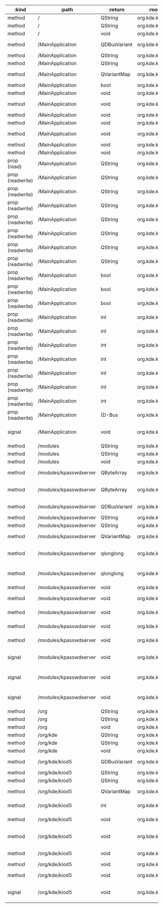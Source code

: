 :kind            | :path                  | :return      | :root          | :sig                                                                                                                                                              
---------------- | ---------------------- | ------------ | -------------- | ------------------------------------------------------------------------------------------------------------------------------------------------------------------
method           | /                      | QString      | org.kde.kssld5 | org.freedesktop.DBus.Introspectable.Introspect()                                                                                                                  
method           | /                      | QString      | org.kde.kssld5 | org.freedesktop.DBus.Peer.GetMachineId()                                                                                                                          
method           | /                      | void         | org.kde.kssld5 | org.freedesktop.DBus.Peer.Ping()                                                                                                                                  
method           | /MainApplication       | QDBusVariant | org.kde.kssld5 | org.freedesktop.DBus.Properties.Get(QString interface_name, QString property_name)                                                                                
method           | /MainApplication       | QString      | org.kde.kssld5 | org.freedesktop.DBus.Introspectable.Introspect()                                                                                                                  
method           | /MainApplication       | QString      | org.kde.kssld5 | org.freedesktop.DBus.Peer.GetMachineId()                                                                                                                          
method           | /MainApplication       | QVariantMap  | org.kde.kssld5 | org.freedesktop.DBus.Properties.GetAll(QString interface_name)                                                                                                    
method           | /MainApplication       | bool         | org.kde.kssld5 | org.qtproject.Qt.QApplication.autoSipEnabled()                                                                                                                    
method           | /MainApplication       | void         | org.kde.kssld5 | org.freedesktop.DBus.Peer.Ping()                                                                                                                                  
method           | /MainApplication       | void         | org.kde.kssld5 | org.freedesktop.DBus.Properties.Set(QString interface_name, QString property_name, QDBusVariant value)                                                            
method           | /MainApplication       | void         | org.kde.kssld5 | org.qtproject.Qt.QApplication.aboutQt()                                                                                                                           
method           | /MainApplication       | void         | org.kde.kssld5 | org.qtproject.Qt.QApplication.closeAllWindows()                                                                                                                   
method           | /MainApplication       | void         | org.kde.kssld5 | org.qtproject.Qt.QApplication.setAutoSipEnabled(bool enabled)                                                                                                     
method           | /MainApplication       | void         | org.kde.kssld5 | org.qtproject.Qt.QApplication.setStyleSheet(QString sheet)                                                                                                        
method           | /MainApplication       | void         | org.kde.kssld5 | org.qtproject.Qt.QCoreApplication.quit()                                                                                                                          
prop (read)      | /MainApplication       | QString      | org.kde.kssld5 | org.qtproject.Qt.QGuiApplication.platformName                                                                                                                     
prop (readwrite) | /MainApplication       | QString      | org.kde.kssld5 | org.qtproject.Qt.QApplication.styleSheet                                                                                                                          
prop (readwrite) | /MainApplication       | QString      | org.kde.kssld5 | org.qtproject.Qt.QCoreApplication.applicationName                                                                                                                 
prop (readwrite) | /MainApplication       | QString      | org.kde.kssld5 | org.qtproject.Qt.QCoreApplication.applicationVersion                                                                                                              
prop (readwrite) | /MainApplication       | QString      | org.kde.kssld5 | org.qtproject.Qt.QCoreApplication.organizationDomain                                                                                                              
prop (readwrite) | /MainApplication       | QString      | org.kde.kssld5 | org.qtproject.Qt.QCoreApplication.organizationName                                                                                                                
prop (readwrite) | /MainApplication       | QString      | org.kde.kssld5 | org.qtproject.Qt.QGuiApplication.applicationDisplayName                                                                                                           
prop (readwrite) | /MainApplication       | QString      | org.kde.kssld5 | org.qtproject.Qt.QGuiApplication.desktopFileName                                                                                                                  
prop (readwrite) | /MainApplication       | bool         | org.kde.kssld5 | org.qtproject.Qt.QApplication.autoSipEnabled                                                                                                                      
prop (readwrite) | /MainApplication       | bool         | org.kde.kssld5 | org.qtproject.Qt.QCoreApplication.quitLockEnabled                                                                                                                 
prop (readwrite) | /MainApplication       | bool         | org.kde.kssld5 | org.qtproject.Qt.QGuiApplication.quitOnLastWindowClosed                                                                                                           
prop (readwrite) | /MainApplication       | int          | org.kde.kssld5 | org.qtproject.Qt.QApplication.cursorFlashTime                                                                                                                     
prop (readwrite) | /MainApplication       | int          | org.kde.kssld5 | org.qtproject.Qt.QApplication.doubleClickInterval                                                                                                                 
prop (readwrite) | /MainApplication       | int          | org.kde.kssld5 | org.qtproject.Qt.QApplication.keyboardInputInterval                                                                                                               
prop (readwrite) | /MainApplication       | int          | org.kde.kssld5 | org.qtproject.Qt.QApplication.startDragDistance                                                                                                                   
prop (readwrite) | /MainApplication       | int          | org.kde.kssld5 | org.qtproject.Qt.QApplication.startDragTime                                                                                                                       
prop (readwrite) | /MainApplication       | int          | org.kde.kssld5 | org.qtproject.Qt.QApplication.wheelScrollLines                                                                                                                    
prop (readwrite) | /MainApplication       | int          | org.kde.kssld5 | org.qtproject.Qt.QGuiApplication.layoutDirection                                                                                                                  
prop (readwrite) | /MainApplication       | {D-Bus       | org.kde.kssld5 | type "(ii)"} org.qtproject.Qt.QApplication.globalStrut                                                                                                            
signal           | /MainApplication       | void         | org.kde.kssld5 | org.freedesktop.DBus.Properties.PropertiesChanged(QString interface_name, QVariantMap changed_properties, QStringList invalidated_properties)                     
method           | /modules               | QString      | org.kde.kssld5 | org.freedesktop.DBus.Introspectable.Introspect()                                                                                                                  
method           | /modules               | QString      | org.kde.kssld5 | org.freedesktop.DBus.Peer.GetMachineId()                                                                                                                          
method           | /modules               | void         | org.kde.kssld5 | org.freedesktop.DBus.Peer.Ping()                                                                                                                                  
method           | /modules/kpasswdserver | QByteArray   | org.kde.kssld5 | org.kde.KPasswdServer.checkAuthInfo(QByteArray data, qlonglong windowId, qlonglong usertime)                                                                      
method           | /modules/kpasswdserver | QByteArray   | org.kde.kssld5 | org.kde.KPasswdServer.queryAuthInfo(QByteArray data, QString errorMsg, qlonglong windowId, qlonglong seqNr, qlonglong usertime)                                   
method           | /modules/kpasswdserver | QDBusVariant | org.kde.kssld5 | org.freedesktop.DBus.Properties.Get(QString interface_name, QString property_name)                                                                                
method           | /modules/kpasswdserver | QString      | org.kde.kssld5 | org.freedesktop.DBus.Introspectable.Introspect()                                                                                                                  
method           | /modules/kpasswdserver | QString      | org.kde.kssld5 | org.freedesktop.DBus.Peer.GetMachineId()                                                                                                                          
method           | /modules/kpasswdserver | QVariantMap  | org.kde.kssld5 | org.freedesktop.DBus.Properties.GetAll(QString interface_name)                                                                                                    
method           | /modules/kpasswdserver | qlonglong    | org.kde.kssld5 | org.kde.KPasswdServer.checkAuthInfoAsync({D-Bus type "(ysssssssssbbbba{s(siv)})"} info, qlonglong windowId, qlonglong usertime)                                   
method           | /modules/kpasswdserver | qlonglong    | org.kde.kssld5 | org.kde.KPasswdServer.queryAuthInfoAsync({D-Bus type "(ysssssssssbbbba{s(siv)})"} info, QString errorMsg, qlonglong windowId, qlonglong seqNr, qlonglong usertime)
method           | /modules/kpasswdserver | void         | org.kde.kssld5 | org.freedesktop.DBus.Peer.Ping()                                                                                                                                  
method           | /modules/kpasswdserver | void         | org.kde.kssld5 | org.freedesktop.DBus.Properties.Set(QString interface_name, QString property_name, QDBusVariant value)                                                            
method           | /modules/kpasswdserver | void         | org.kde.kssld5 | org.kde.KPasswdServer.addAuthInfo(QByteArray data, qlonglong windowId)                                                                                            
method           | /modules/kpasswdserver | void         | org.kde.kssld5 | org.kde.KPasswdServer.addAuthInfo({D-Bus type "(ysssssssssbbbba{s(siv)})"} info, qlonglong windowId)                                                              
method           | /modules/kpasswdserver | void         | org.kde.kssld5 | org.kde.KPasswdServer.removeAuthInfo(QString host, QString protocol, QString user)                                                                                
signal           | /modules/kpasswdserver | void         | org.kde.kssld5 | org.freedesktop.DBus.Properties.PropertiesChanged(QString interface_name, QVariantMap changed_properties, QStringList invalidated_properties)                     
signal           | /modules/kpasswdserver | void         | org.kde.kssld5 | org.kde.KPasswdServer.checkAuthInfoAsyncResult(qlonglong requestId, qlonglong seqNr, {D-Bus type "(ysssssssssbbbba{s(siv)})"} info)                               
signal           | /modules/kpasswdserver | void         | org.kde.kssld5 | org.kde.KPasswdServer.queryAuthInfoAsyncResult(qlonglong requestId, qlonglong seqNr, {D-Bus type "(ysssssssssbbbba{s(siv)})"} info)                               
method           | /org                   | QString      | org.kde.kssld5 | org.freedesktop.DBus.Introspectable.Introspect()                                                                                                                  
method           | /org                   | QString      | org.kde.kssld5 | org.freedesktop.DBus.Peer.GetMachineId()                                                                                                                          
method           | /org                   | void         | org.kde.kssld5 | org.freedesktop.DBus.Peer.Ping()                                                                                                                                  
method           | /org/kde               | QString      | org.kde.kssld5 | org.freedesktop.DBus.Introspectable.Introspect()                                                                                                                  
method           | /org/kde               | QString      | org.kde.kssld5 | org.freedesktop.DBus.Peer.GetMachineId()                                                                                                                          
method           | /org/kde               | void         | org.kde.kssld5 | org.freedesktop.DBus.Peer.Ping()                                                                                                                                  
method           | /org/kde/kiod5         | QDBusVariant | org.kde.kssld5 | org.freedesktop.DBus.Properties.Get(QString interface_name, QString property_name)                                                                                
method           | /org/kde/kiod5         | QString      | org.kde.kssld5 | org.freedesktop.DBus.Introspectable.Introspect()                                                                                                                  
method           | /org/kde/kiod5         | QString      | org.kde.kssld5 | org.freedesktop.DBus.Peer.GetMachineId()                                                                                                                          
method           | /org/kde/kiod5         | QVariantMap  | org.kde.kssld5 | org.freedesktop.DBus.Properties.GetAll(QString interface_name)                                                                                                    
method           | /org/kde/kiod5         | int          | org.kde.kssld5 | org.kde.KDBusService.CommandLine(QStringList arguments, QString working-dir, QVariantMap platform-data)                                                           
method           | /org/kde/kiod5         | void         | org.kde.kssld5 | org.freedesktop.Application.Activate(QVariantMap platform-data)                                                                                                   
method           | /org/kde/kiod5         | void         | org.kde.kssld5 | org.freedesktop.Application.ActivateAction(QString action_name, QVariantList parameter, QVariantMap platform-data)                                                
method           | /org/kde/kiod5         | void         | org.kde.kssld5 | org.freedesktop.Application.Open(QStringList uris, QVariantMap platform-data)                                                                                     
method           | /org/kde/kiod5         | void         | org.kde.kssld5 | org.freedesktop.DBus.Peer.Ping()                                                                                                                                  
method           | /org/kde/kiod5         | void         | org.kde.kssld5 | org.freedesktop.DBus.Properties.Set(QString interface_name, QString property_name, QDBusVariant value)                                                            
signal           | /org/kde/kiod5         | void         | org.kde.kssld5 | org.freedesktop.DBus.Properties.PropertiesChanged(QString interface_name, QVariantMap changed_properties, QStringList invalidated_properties)                     
